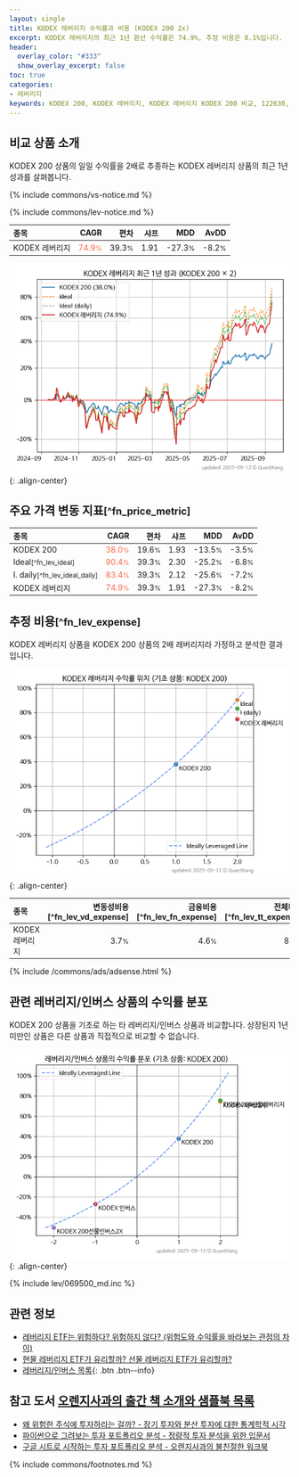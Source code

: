 ```yaml
---
layout: single
title: KODEX 레버리지 수익률과 비용 (KODEX 200 2x)
excerpt: KODEX 레버리지의 최근 1년 환산 수익률은 74.9%, 추정 비용은 8.1%입니다.
header:
  overlay_color: "#333"
  show_overlay_excerpt: false
toc: true
categories:
- 레버리지
keywords: KODEX 200, KODEX 레버리지, KODEX 레버리지 KODEX 200 비교, 122630, 069500, 122630 122630 비교
---
```


## 비교 상품 소개


KODEX 200 상품의 일일 수익률을 2배로 추종하는 KODEX 레버리지 상품의 최근 1년 성과를 살펴봅니다.





{% include commons/vs-notice.md %}

{% include commons/lev-notice.md %}

| **종목** | **CAGR** | **편차** | **샤프** | **MDD** | **AvDD** |
| :------------ | ------: | -----------: | -------: | ------: | -------: |
| KODEX 레버리지 | <span style="color: tomato">74.9<small>%</small></span> | 39.3<small>%</small> | 1.91 | -27.3<small>%</small> | -8.2<small>%</small> |

<!-- more -->


![KODEX 레버리지](/lev/images/122630.png){: .align-center}


## 주요 가격 변동 지표<small>[^fn_price_metric]</small>


| **종목** | **CAGR** | **편차** | **샤프** | **MDD** | **AvDD** |
| :------------ | ------: | -----------: | -------: | ------: | -------: |
| KODEX 200 | <span style="color: tomato">38.0<small>%</small></span> | 19.6<small>%</small> | 1.93 | -13.5<small>%</small> | -3.5<small>%</small> |
| Ideal<small>[^fn_lev_ideal]</small> | <span style="color: tomato">90.4<small>%</small></span> | 39.3<small>%</small> | 2.30 | -25.2<small>%</small> | -6.8<small>%</small> |
| I. daily<small>[^fn_lev_ideal_daily]</small> | <span style="color: tomato">83.4<small>%</small></span> | 39.3<small>%</small> | 2.12 | -25.6<small>%</small> | -7.2<small>%</small> |
| KODEX 레버리지 | <span style="color: tomato">74.9<small>%</small></span> | 39.3<small>%</small> | 1.91 | -27.3<small>%</small> | -8.2<small>%</small> |


## 추정 비용<small>[^fn_lev_expense]</small><a id="expense"></a>

KODEX 레버리지 상품을 KODEX 200 상품의 2배 레버리지라 가정하고 분석한 결과입니다.

![KODEX 레버리지](/lev/images/122630_ideal.png){: .align-center}

| **종목** | **변동성비용**[^fn_lev_vd_expense] | **금융비용**[^fn_lev_fn_expense] | **전체비용**[^fn_lev_tt_expense] |
| :------------ | ------: | -----------: | -------: |
| KODEX 레버리지 | 3.7<small>%</small> | 4.6<small>%</small> | 8.1<small>%</small> |

{% include /commons/ads/adsense.html %}



## 관련 레버리지/인버스 상품의 수익률 분포

KODEX 200 상품을 기초로 하는 타 레버리지/인버스 상품과 비교합니다. 상장된지 1년 미만인 상품은 다른 상품과 직접적으로 비교할 수 없습니다.

![KODEX 200](/lev/images/069500_ideal.png){: .align-center}

{% include lev/069500_md.inc %}


## 관련 정보

- [레버리지 ETF는 위험하다? 위험하지 않다? (위험도와 수익률을 바라보는 관점의 차이)](https://kongdori.tistory.com/182)
- [현물 레버리지 ETF가 유리할까? 선물 레버리지 ETF가 유리할까?](https://kongdori.tistory.com/149)
- [레버리지/인버스 목록](/lev/){: .btn .btn--info}


## 참고 도서 [오렌지사과의 출간 책 소개와 샘플북 목록](https://kongdori.tistory.com/691)

- [왜 위험한 주식에 투자하라는 걸까? - 장기 투자와 분산 투자에 대한 통계학적 시각](https://kongdori.tistory.com/421)
- [파이썬으로 그려보는 투자 포트폴리오 분석  - 정량적 투자 분석을 위한 입문서](https://kongdori.tistory.com/643)
- [구글 시트로 시작하는 투자 포트폴리오 분석 - 오렌지사과의 불친절한 워크북](https://kongdori.tistory.com/449)

{% include commons/footnotes.md %}